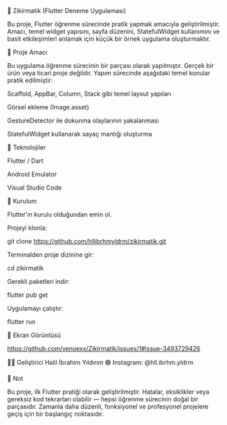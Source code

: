🧮 Zikirmatik (Flutter Deneme Uygulaması)

Bu proje, Flutter öğrenme sürecinde pratik yapmak amacıyla geliştirilmiştir.
Amacı, temel widget yapısını, sayfa düzenini, StatefulWidget kullanımını ve basit etkileşimleri anlamak için küçük bir örnek uygulama oluşturmaktır.

🎯 Proje Amacı

Bu uygulama öğrenme sürecinin bir parçası olarak yapılmıştır.
Gerçek bir ürün veya ticari proje değildir.
Yapım sürecinde aşağıdaki temel konular pratik edilmiştir:

Scaffold, AppBar, Column, Stack gibi temel layout yapıları

Görsel ekleme (Image.asset)

GestureDetector ile dokunma olaylarının yakalanması

StatefulWidget kullanarak sayaç mantığı oluşturma

🧠 Teknolojiler

Flutter / Dart

Android Emulator

Visual Studio Code

🧩 Kurulum

Flutter’ın kurulu olduğundan emin ol.

Projeyi klonla:

git clone https://github.com/hllibrhmyldrm/zikirmatik.git


Terminalden proje dizinine gir:

cd zikirmatik


Gerekli paketleri indir:

flutter pub get


Uygulamayı çalıştır:

flutter run

📸 Ekran Görüntüsü

https://github.com/venuexx/Zikirmatik/issues/1#issue-3493729426

👨‍💻 Geliştirici
Halil İbrahim Yıldırım
🟢 Instagram: @hll.ibrhm.yldrm

🧾 Not

Bu proje, ilk Flutter pratiği olarak geliştirilmiştir.
Hatalar, eksiklikler veya gereksiz kod tekrarları olabilir — hepsi öğrenme sürecinin doğal bir parçasıdır.
Zamanla daha düzenli, fonksiyonel ve profesyonel projelere geçiş için bir başlangıç noktasıdır.
